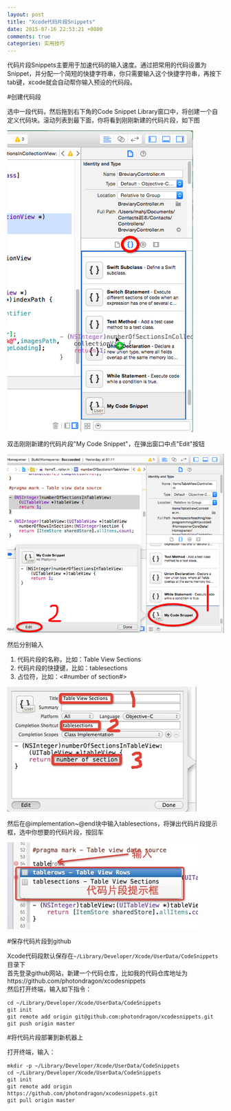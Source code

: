 ```yaml
---
layout: post
title: "Xcode代码片段Snippets"
date: 2015-07-16 22:53:21 +0800
comments: true
categories: 实用技巧
---
```


代码片段Snippets主要用于加速代码的输入速度。通过把常用的代码设置为Snippet，并分配一个简短的快捷字符串，你只需要输入这个快捷字符串，再按下tab键，xcode就会自动帮你输入预设的代码段。

<!--more-->

#创建代码段

选中一段代码，然后拖到右下角的Code Snippet Library窗口中，将创建一个自定义代码块。滚动列表到最下面，你将看到刚刚新建的代码片段，如下图

![snippets-1](/images/post/2015-07-16-xcodedai-ma-pian-duan/snippets-1.jpg)

双击刚刚新建的代码片段"My Code Snippet"，在弹出窗口中点"Edit"按钮

![snippets-2](/images/post/2015-07-16-xcodedai-ma-pian-duan/snippets-2.jpg)

然后分别输入  
1. 代码片段的名称，比如：Table View Sections  
2. 代码片段的快捷键，比如：tablesections  
3. 占位符，比如：<#number of section#>  

![snippets-3](/images/post/2015-07-16-xcodedai-ma-pian-duan/snippets-3.jpg)

然后在@implementation~@end块中输入tablesections，将弹出代码片段提示框，选中你想要的代码片段，按回车

![snippets-4](/images/post/2015-07-16-xcodedai-ma-pian-duan/snippets-4.jpg)

#保存代码片段到github

Xcode代码段默认保存在`~/Library/Developer/Xcode/UserData/CodeSnippets`目录下  
首先登录github网站，新建一个代码仓库，比如我的代码仓库地址为https://github.com/photondragon/xcodesnippets  
然后打开终端，输入如下指令：

```
cd ~/Library/Developer/Xcode/UserData/CodeSnippets
git init
git remote add origin git@github.com:photondragon/xcodesnippets.git
git push origin master
```

#将代码片段部署到新机器上

打开终端，输入：

```
mkdir -p ~/Library/Developer/Xcode/UserData/CodeSnippets
cd ~/Library/Developer/Xcode/UserData/CodeSnippets
git init
git remote add origin https://github.com/photondragon/xcodesnippets.git
git pull origin master
```